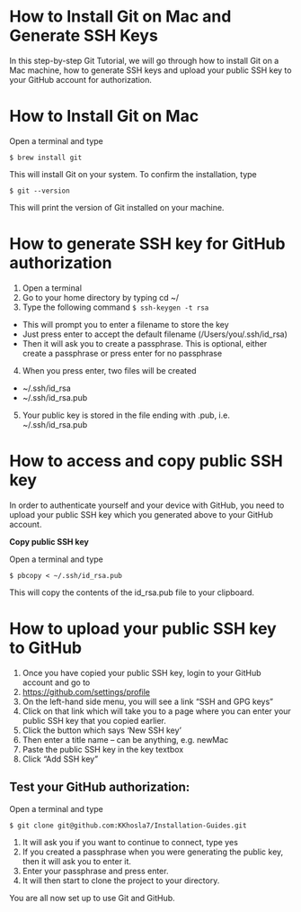 # How to Install Git on Mac and Generate SSH Keys

In this step-by-step Git Tutorial, we will go through how to install Git on a Mac machine, how to generate SSH keys and upload your public SSH key to your GitHub account for authorization.

# How to Install Git on Mac

Open a terminal and type

```$ brew install git```

This will install Git on your system. To confirm the installation, type

```$ git --version```

This will print the version of Git installed on your machine.

# How to generate SSH key for GitHub authorization

1. Open a terminal
2. Go to your home directory by typing cd ~/
3. Type the following command `$ ssh-keygen -t rsa`

- This will prompt you to enter a filename to store the key
- Just press enter to accept the default filename (/Users/you/.ssh/id_rsa)
- Then it will ask you to create a passphrase. This is optional, either create a passphrase or press enter for no passphrase

4. When you press enter, two files will be created
- ~/.ssh/id_rsa
- ~/.ssh/id_rsa.pub
5. Your public key is stored in the file ending with .pub, i.e. ~/.ssh/id_rsa.pub

# How to access and copy public SSH key

In order to authenticate yourself and your device with GitHub, you need to upload your public SSH key which you generated above to your GitHub account.

**Copy public SSH key**

Open a terminal and type

`$ pbcopy < ~/.ssh/id_rsa.pub`

This will copy the contents of the id_rsa.pub file to your clipboard.

# How to upload your public SSH key to GitHub

1. Once you have copied your public SSH key, login to your GitHub account and go to
2. https://github.com/settings/profile
3. On the left-hand side menu, you will see a link “SSH and GPG keys”
4. Click on that link which will take you to a page where you can enter your public SSH key that you copied earlier.
5. Click the button which says ‘New SSH key’
6. Then enter a title name – can be anything, e.g. newMac
7. Paste the public SSH key in the key textbox
8. Click “Add SSH key”

## Test your GitHub authorization:

Open a terminal and type

`$ git clone git@github.com:KKhosla7/Installation-Guides.git`

1. It will ask you if you want to continue to connect, type yes
2. If you created a passphrase when you were generating the public key, then it will ask you to enter it.
3. Enter your passphrase and press enter.
4. It will then start to clone the project to your directory.

You are all now set up to use Git and GitHub.
